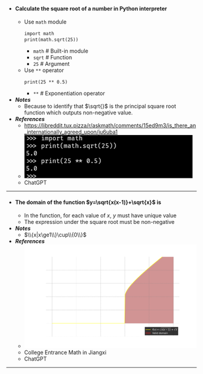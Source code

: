 - #### Calculate the square root of a number in Python interpreter
    - Use `math` module
      ```
      import math
      print(math.sqrt(25))
      ```
        - `math` # Built-in module
        - `sqrt` # Function
        - `25` # Argument
    - Use `**` operator
      ```
      print(25 ** 0.5)
      ```
        - `**` # Exponentiation operator
- ***Notes***
    - Because to identify that $\sqrt{}$ is the principal square root function which outputs non-negative value.
- ***References***
    - https://libreddit.tux.pizza/r/askmath/comments/15ed9m3/is_there_an_internationally_agreed_upon/ju6uba1
    - ![2024-06-11-104608.png](../assets/2024-06-11-104608.png)
    - ChatGPT
- ---
- #### The domain of the function $y=\sqrt{x(x-1)}+\sqrt{x}$ is
    - In the function, for each value of $x$, $y$ must have unique value
    - The expression under the square root must be non-negative
- ***Notes***
    - $\\{x|x\ge1\\}\cup\\{0\\}$
- ***References***
    - ![2024-06-11-120020.svg](../assets/2024-06-11-120020.svg)
    - College Entrance Math in Jiangxi
    - ChatGPT
- ---
